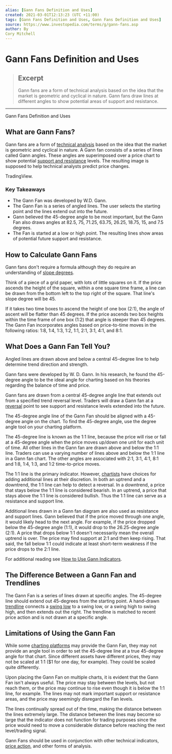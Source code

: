 ```yaml
---
alias: [Gann Fans Definition and Uses]
created: 2021-03-01T12:13:23 (UTC +11:00)
tags: [Gann Fans Definition and Uses, Gann Fans Definition and Uses]
source: https://www.investopedia.com/terms/g/gann-fans.asp
author: By
Cory Mitchell
---
```


# Gann Fans Definition and Uses

> ## Excerpt
> Gann fans are a form of technical analysis based on the idea that the market is geometric and cyclical in nature. Gann fans draw lines at different angles to show potential areas of support and resistance.

---

Gann Fans Definition and Uses
## What are Gann Fans?

Gann fans are a form of [technical analysis](https://www.investopedia.com/terms/t/technicalanalysis.asp) based on the idea that the market is geometric and cyclical in nature. A Gann fan consists of a series of lines called Gann angles. These angles are superimposed over a price chart to show potential [support and resistance](https://www.investopedia.com/trading/support-and-resistance-basics/) levels. The resulting image is supposed to help technical analysts predict price changes.

TradingView.

### Key Takeaways

-   The Gann Fan was developed by W.D. Gann.
-   The Gann Fan is a series of angled lines. The user selects the starting point and the lines extend out into the future.
-   Gann believed the 45-degree angle to be most important, but the Gann Fan also draws angles at 82.5, 75, 71.25, 63.75, 26.25, 18.75, 15, and 7.5 degrees.
-   The Fan is started at a low or high point. The resulting lines show areas of potential future support and resistance.

## How to Calculate Gann Fans

Gann fans don't require a formula although they do require an understanding of [slope degrees](https://www.investopedia.com/ask/answers/121114/what-gann-fans-formula-and-how-it-calculated.asp).

Think of a piece of a grid paper, with lots of little squares on it. If the price ascends the height of the square, within a one square time frame, a line can be drawn from the bottom left to the top right of the square. That line's slope degree will be 45.

If it takes two time boxes to ascend the height of one box (2:1), the angle of ascent will be flatter than 45 degrees. If the price ascends two box heights within the time frame of one box (1:2) that angle is steeper than 45 degrees. The Gann Fan incorporates angles based on price-to-time moves in the following ratios: 1:8, 1:4, 1:3, 1:2, 1:1, 2:1, 3:1, 4:1, and 8:1.

## What Does a Gann Fan Tell You?

Angled lines are drawn above and below a central 45-degree line to help determine trend direction and strength.

Gann fans were developed by W. D. Gann. In his research, he found the 45-degree angle to be the ideal angle for charting based on his theories regarding the balance of time and price.

Gann fans are drawn from a central 45-degree angle line that extends out from a specified trend reversal level. Traders will draw a Gann fan at a [reversal](https://www.investopedia.com/terms/r/reversal.asp) point to see support and resistance levels extended into the future.

The 45-degree angle line of the Gann Fan should be aligned with a 45-degree angle on the chart. To find the 45-degree angle, use the degree angle tool on your charting platform.

The 45-degree line is known as the 1:1 line, because the price will rise or fall at a 45-degree angle when the price moves up/down one unit for each unit of time. All other lines in the Gann fan are drawn above and below the 1:1 line. Traders can use a varying number of lines above and below the 1:1 line in a Gann fan chart. The other angles are associated with 2:1, 3:1, 4:1, 8:1 and 1:8, 1:4, 1:3, and 1:2 time-to-price moves.

The 1:1 line is the primary indicator. However, [chartists](https://www.investopedia.com/terms/c/chartist.asp) have choices for adding additional lines at their discretion. In both an uptrend and a downtrend, the 1:1 line can help to detect a reversal. In a downtrend, a price that stays below the 1:1 line is considered bearish. In an uptrend, a price that stays above the 1:1 line is considered bullish. Thus the 1:1 line can serve as a resistance and support line.

Additional lines drawn in a Gann fan diagram are also used as resistance and support lines. Gann believed that if the price moved through one angle, it would likely head to the next angle. For example, if the price dropped below the 45-degree angle (1:1), it would drop to the 26.25-degree angle (2:1). A price that drops below 1:1 doesn't necessarily mean the overall uptrend is over. The price may find support at 2:1 and then keep rising. That said, the fall below 1:1 could indicate at least short-term weakness if the price drops to the 2:1 line.

For additional reading see [How to Use Gann Indicators](https://www.investopedia.com/articles/trading/08/gann-indicator.asp).

## The Difference Between a Gann Fan and Trendlines

The Gann Fan is a series of lines drawn at specific angles. The 45-degree line should extend out 45-degrees from the starting point. A hand-drawn [trendline](https://www.investopedia.com/terms/t/trendline.asp) connects a [swing low](https://www.investopedia.com/terms/s/swinglow.asp) to a swing low, or a swing high to swing high, and then extends out the right. The trendline is matched to recent price action and is not drawn at a specific angle.

## Limitations of Using the Gann Fan

While some [charting platforms](https://www.investopedia.com/articles/active-trading/121014/best-technical-analysis-trading-software.asp) may provide the Gann Fan, they may not provide an angle tool in order to set the 45-degree line at a true 45-degree angle for that chart. Since different assets have different prices, they may not be scaled at 1:1 ($1 for one day, for example). They could be scaled quite differently.

Upon placing the Gann Fan on multiple charts, it is evident that the Gann Fan isn't always useful. The price may stay between the levels, but not reach them, or the price may continue to rise even though it is below the 1:1 line, for example. The lines may not mark important support or resistance areas, and the price may seemingly disregard the Fan levels.

The lines continually spread out of the time, making the distance between the lines extremely large. The distance between the lines may become so large that the indicator does not function for trading purposes since the price would need to move a considerable distance before reaching the next level/trading signal.

Gann Fans should be used in conjunction with other technical indicators, [price action](https://www.investopedia.com/terms/p/price-action.asp), and other forms of analysis.
